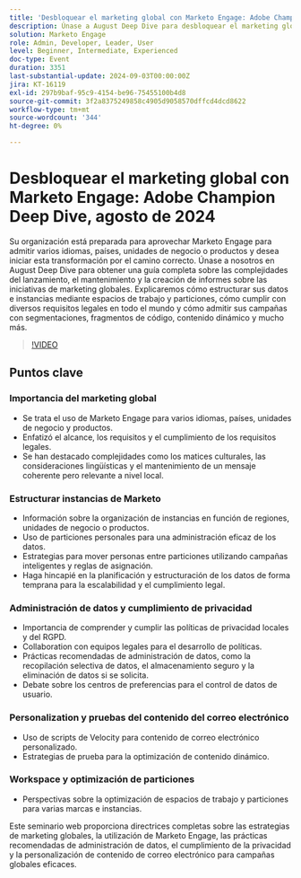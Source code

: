 ```yaml
---
title: 'Desbloquear el marketing global con Marketo Engage: Adobe Champion Deep Dive, agosto de 2024'
description: Únase a August Deep Dive para desbloquear el marketing global con Marketo Engage, que cubre la estructuración de datos, el cumplimiento legal, la compatibilidad de campañas con segmentaciones, fragmentos, contenido dinámico y mucho más, con perspectivas sobre la optimización de espacios de trabajo y particiones para varias marcas e instancias.
solution: Marketo Engage
role: Admin, Developer, Leader, User
level: Beginner, Intermediate, Experienced
doc-type: Event
duration: 3351
last-substantial-update: 2024-09-03T00:00:00Z
jira: KT-16119
exl-id: 297b9baf-95c9-4154-be96-75455100b4d8
source-git-commit: 3f2a8375249858c4905d9058570dffcd4dcd8622
workflow-type: tm+mt
source-wordcount: '344'
ht-degree: 0%

---
```


# Desbloquear el marketing global con Marketo Engage: Adobe Champion Deep Dive, agosto de 2024

Su organización está preparada para aprovechar Marketo Engage para admitir varios idiomas, países, unidades de negocio o productos y desea iniciar esta transformación por el camino correcto. Únase a nosotros en August Deep Dive para obtener una guía completa sobre las complejidades del lanzamiento, el mantenimiento y la creación de informes sobre las iniciativas de marketing globales. Explicaremos cómo estructurar sus datos e instancias mediante espacios de trabajo y particiones, cómo cumplir con diversos requisitos legales en todo el mundo y cómo admitir sus campañas con segmentaciones, fragmentos de código, contenido dinámico y mucho más.

>[!VIDEO](https://video.tv.adobe.com/v/3433245/?learn=on)

## Puntos clave

### Importancia del marketing global

* Se trata el uso de Marketo Engage para varios idiomas, países, unidades de negocio y productos.
* Enfatizó el alcance, los requisitos y el cumplimiento de los requisitos legales.
* Se han destacado complejidades como los matices culturales, las consideraciones lingüísticas y el mantenimiento de un mensaje coherente pero relevante a nivel local.

### Estructurar instancias de Marketo

* Información sobre la organización de instancias en función de regiones, unidades de negocio o productos.
* Uso de particiones personales para una administración eficaz de los datos.
* Estrategias para mover personas entre particiones utilizando campañas inteligentes y reglas de asignación.
* Haga hincapié en la planificación y estructuración de los datos de forma temprana para la escalabilidad y el cumplimiento legal.

### Administración de datos y cumplimiento de privacidad

* Importancia de comprender y cumplir las políticas de privacidad locales y del RGPD.
* Collaboration con equipos legales para el desarrollo de políticas.
* Prácticas recomendadas de administración de datos, como la recopilación selectiva de datos, el almacenamiento seguro y la eliminación de datos si se solicita.
* Debate sobre los centros de preferencias para el control de datos de usuario.

### Personalization y pruebas del contenido del correo electrónico

* Uso de scripts de Velocity para contenido de correo electrónico personalizado.
* Estrategias de prueba para la optimización de contenido dinámico.

### Workspace y optimización de particiones

* Perspectivas sobre la optimización de espacios de trabajo y particiones para varias marcas e instancias.

Este seminario web proporciona directrices completas sobre las estrategias de marketing globales, la utilización de Marketo Engage, las prácticas recomendadas de administración de datos, el cumplimiento de la privacidad y la personalización de contenido de correo electrónico para campañas globales eficaces.
